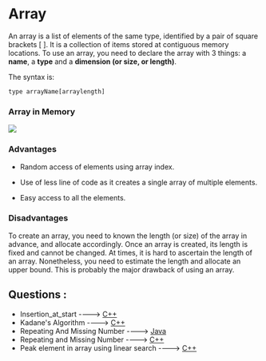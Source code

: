  # Array
 
An array is a list of elements of the same type, identified by a pair of square brackets [ ]. It is a collection of items stored at contiguous memory locations. To use an array, you need to declare the array with 3 things: a **name**, a **type** and a **dimension (or size, or length)**. 

The syntax is: 

`type arrayName[arraylength]`

### Array in Memory

![](https://media.geeksforgeeks.org/wp-content/uploads/array-2.png)

### Advantages

* Random access of elements using array index.

* Use of less line of code as it creates a single array of multiple elements.

* Easy access to all the elements.

### Disadvantages

To create an array, you need to known the length (or size) of the array in advance, and allocate accordingly. Once an array is created, its length is fixed and cannot be changed. At times, it is hard to ascertain the length of an array. Nonetheless, you need to estimate the length and allocate an upper bound. This is probably the major drawback of using an array.
 
## Questions :

 * Insertion_at_start ----> [C++](/Code/C++/insertion_at_start.cpp) 
 * Kadane's Algorithm ----> [C++](/Code/C++/kadane_algo.cpp) 
 * Repeating And Missing Number ----> [Java](/Code/Java/Repeating_And_Missing_Number.java)
 * Repeating and Missing Number ----> [C++](/Code/C++/repeating_and_missing_number.cpp) 
 * Peak element in array using linear search ----> [C++](/Code/C++/peak_value_linear_search.cpp)

